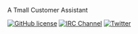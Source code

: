 A Tmall Customer Assistant

[![GitHub license](https://img.shields.io/github/license/peeweep/Customer-Assistant)](https://github.com/peeweep/Customer-Assistant/blob/master/LICENSE)
[![IRC Channel](https://img.shields.io/badge/irc.freenode.net-%23TmallCustomerAssistant-blue.svg)](http://webchat.freenode.net/?channels=%23TmallCustomerAssistant)
[![Twitter](https://img.shields.io/twitter/url?url=https%3A%2F%2Fgithub.com%2Fpeeweep%2FCustomer-Assistant)](https://twitter.com/intent/tweet?text=Wow:&url=https%3A%2F%2Fgithub.com%2Fpeeweep%2FCustomer-Assistant)
